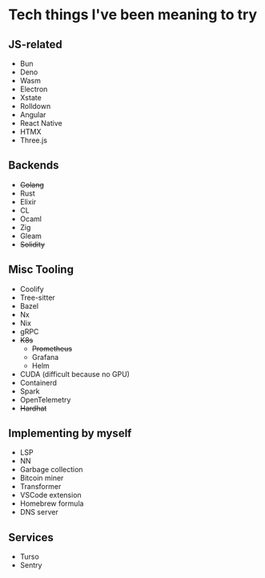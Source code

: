 # Tech things I've been meaning to try

## JS-related
- Bun
- Deno
- Wasm
- Electron
- Xstate
- Rolldown
- Angular
- React Native
- HTMX
- Three.js

## Backends
- ~~Golang~~
- Rust
- Elixir
- CL
- Ocaml
- Zig
- Gleam
- ~~Solidity~~

## Misc Tooling
- Coolify
- Tree-sitter
- Bazel
- Nx
- Nix
- gRPC
- ~~K8s~~
  - ~~Prometheus~~
  - Grafana
  - Helm
- CUDA (difficult because no GPU)
- Containerd
- Spark
- OpenTelemetry
- ~~Hardhat~~


## Implementing by myself
- LSP
- NN
- Garbage collection
- Bitcoin miner
- Transformer
- VSCode extension
- Homebrew formula
- DNS server

## Services
- Turso
- Sentry